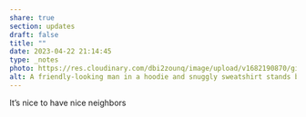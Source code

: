 ```yaml
---
share: true
section: updates
draft: false
title: ""
date: 2023-04-22 21:14:45
type: _notes
photo: https://res.cloudinary.com/dbi2zounq/image/upload/v1682190870/gi3ra1pjaeltspz39ytl.jpg
alt: A friendly-looking man in a hoodie and snuggly sweatshirt stands by a canal.
---
```



It’s nice to have nice neighbors
